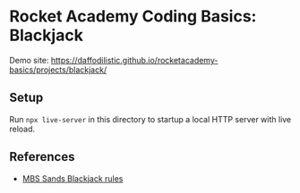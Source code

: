 # Rocket Academy Coding Basics: Blackjack
Demo site: https://daffodilistic.github.io/rocketacademy-basics/projects/blackjack/
## Setup
Run `npx live-server` in this directory to startup a local HTTP server with live reload.

## References
- [MBS Sands Blackjack rules](https://www.cra.gov.sg/docs/default-source/game-rule-documents/mbs/blackjack-ace-race-mbs-game-rules-version-3.pdf)